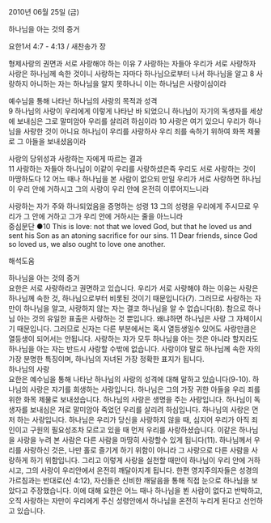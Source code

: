 2010년 06월 25일 (금)

하나님을 아는 것의 증거



요한1서 4:7 - 4:13 / 새찬송가  장


형제사랑의 권면과 서로 사랑해야 하는 이유 
7 사랑하는 자들아 우리가 서로 사랑하자 사랑은 하나님께 속한 것이니 사랑하는 자마다 하나님으로부터 나서 하나님을 알고 8 사랑하지 아니하는 자는 하나님을 알지 못하나니 이는 하나님은 사랑이심이라  

예수님을 통해 나타난 하나님의 사랑의 목적과 성격  
9 하나님의 사랑이 우리에게 이렇게 나타난 바 되었으니 하나님이 자기의 독생자를 세상에 보내심은 그로 말미암아 우리를 살리려 하심이라 10 사랑은 여기 있으니 우리가 하나님을 사랑한 것이 아니요 하나님이 우리를 사랑하사 우리 죄를 속하기 위하여 화목 제물로 그 아들을 보내셨음이라  

사랑의 당위성과 사랑하는 자에게 따르는 결과  
11 사랑하는 자들아 하나님이 이같이 우리를 사랑하셨은즉 우리도 서로 사랑하는 것이 마땅하도다 12 어느 때나 하나님을 본 사람이 없으되 만일 우리가 서로 사랑하면 하나님이 우리 안에 거하시고 그의 사랑이 우리 안에 온전히 이루어지느니라  

사랑하는 자가 주와 하나되었음을 증명하는 성령 
13 그의 성령을 우리에게 주시므로 우리가 그 안에 거하고 그가 우리 안에 거하시는 줄을 아느니라  
중심문단 ●10 This is love: not that we loved God, but that he loved us and sent his Son as an atoning sacrifice for our sins. 11 Dear friends, since God so loved us, we also ought to love one another.

해석도움





하나님을 아는 것의 증거  
요한은 서로 사랑하라고 권면하고 있습니다. 우리가 서로 사랑해야 하는 이유는 사랑은 하나님께 속한 것, 하나님으로부터 비롯된 것이기 때문입니다(7). 그러므로 사랑하는 자만이 하나님을 알고, 사랑하지 않는 자는 결코 하나님을 알 수 없습니다(8). 참으로 하나님 아는 것의 유일한 표출은 사랑하는 것 뿐입니다. 왜냐하면 하나님은 사랑 그 자체이시기 때문입니다. 그러므로 신자는 다른 부분에서는 혹시 열등생일수 있어도 사랑만큼은 열등생이 되어서는 안됩니다. 사랑하는 자가 모두 하나님을 아는 것은 아니라 할지라도 하나님을 아는 자는 반드시 사랑할 수밖에 없습니다. 사랑이야 말로 하나님께 속한 자의 가장 분명한 특징이며, 하나님의 자녀된 가장 정확한 표지가 됩니다.    
하나님의 사랑   
요한은 예수님을 통해 나타난 하나님의 사랑의 성격에 대해 말하고 있습니다(9-10). 하나님의 사랑은 자기를 희생하는 사랑입니다. 하나님은 그의 가장 귀한 아들을 우리 죄를 위한 화목 제물로 보내셨습니다. 하나님의 사랑은 생명을 주는 사랑입니다. 하나님이 독생자를 보내심은 저로 말미암아 죽었던 우리를 살리려 하심입니다. 하나님의 사랑은 먼저 하는 사랑입니다. 하나님은 우리가 당신을 사랑하지 않을 때, 심지어 우리가 아직 죄인이고 구원의 필요성조차 모르고 있을 때 먼저 우리를 사랑하셨습니다. 이같은 하나님을 사랑을 누려 본 사람은 다른 사람을 마땅히 사랑할수 있게 됩니다(11). 하나님께서 우리를 사랑하신 것은, 나만 홀로 즐기게 하기 위함이 아니라 그 사랑으로 다른 사람을 사랑하게 하기 위함입니다. 그리고 이렇게 사랑을 실천할 때만이 하나님이 우리 안에 거하시고, 그의 사랑이 우리안에서 온전히 깨달아지게 됩니다. 한편 영지주의자들은 성경의 가르침과는 반대로(신 4:12), 자신들은 신비한 깨달음을 통해 직접 눈으로 하나님을 보았다고 주장했습니다. 이에 대해 요한은 어느 때나 하나님을 뵌 사람이 없다고 반박하고, 오직 사랑하는 자만이 우리에게 주신 성령안에서 하나님을 온전히 누리게 된다고 선언하고 있습니다.